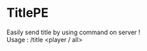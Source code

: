 # TitlePE
Easily send title by using command on server !<br/>
Usage : /title <player / all> <title> <subtitle> <fadeIn (20 = 1sec)> <duration (20 = 1sec)> <fadeOut (20 = 1sec)><br/>
Only working with PocketMine-MP 

---
If you have any suggestions, ideas of something else to add contact me on Twitter [@Misteboss_mcpe](https://twitter.com/Misteboss_mcpe)
